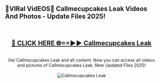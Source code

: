 <h2>🔴VIRal VidEOS🔴 Callmecupcakes Leak Videos And Photos - Update Files 2025!</h2>
<br>
<div align="center">
<h2><a href="https://virallinks.top/odZfE0" rel="nofollow">🔴 CLICK HERE 🌐==►► Callmecupcakes Leak</a></h2>
<br>
Get Callmecupcakes Leak and all content. Now you can access all videos and pictures of Callmecupcakes Leak. New Updated Files 2025!
<br>
<br>
<a href="https://virallinks.top/odZfE0" rel="nofollow" data-target="animated-image.originalLink"><img src="https://i.imgur.com/dJHk4Zq.gif)" alt="Callmecupcakes Leak" style="max-width: 100%; display: inline-block;" data-target="animated-image.originalImage"></a>
</div>
<br>
